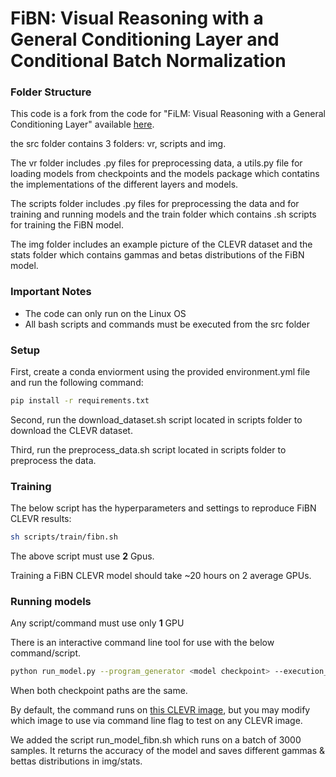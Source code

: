 # FiBN: Visual Reasoning with a General Conditioning Layer and Conditional Batch Normalization

### Folder Structure

This code is a fork from the code for "FiLM: Visual Reasoning with a General Conditioning Layer" available [here](https://github.com/ethanjperez/film).

the src folder contains 3 folders: vr, scripts and img.

The vr folder includes .py files for preprocessing data, a utils.py file for loading models from checkpoints
and the models package which contatins the implementations of the different layers and models.

The scripts folder includes .py files for preprocessing the data and for training and running models 
and the train folder which contains .sh scripts for training the FiBN model.

The img folder includes an example picture of the CLEVR dataset and the stats folder which contains gammas and betas distributions of the FiBN model.

### Important Notes
- The code can only run on the Linux OS
- All bash scripts and commands must be executed from the src folder

### Setup
First, create a conda enviorment using the provided environment.yml file and run the following command: 
```bash
pip install -r requirements.txt
```

Second, run the download_dataset.sh script located in scripts folder to download the CLEVR dataset.

Third, run the preprocess_data.sh script located in scripts folder to preprocess the data.

### Training
The below script has the hyperparameters and settings to reproduce FiBN CLEVR results:
```bash
sh scripts/train/fibn.sh
```
The above script must use **2** Gpus.

Training a FiBN CLEVR model should take ~20 hours on 2 average GPUs.

### Running models
Any script/command must use only **1** GPU

There is an interactive command line tool for use with the below command/script.
```bash
python run_model.py --program_generator <model checkpoint> --execution_engine <model checkpoint>
```
When both checkpoint paths are the same.

By default, the command runs on [this CLEVR image](https://github.com/gilzim/fibn/blob/master/img/CLEVR_val_000017.png), but you may modify which image to use via command line flag to test on any CLEVR image.

We added the script run_model_fibn.sh which runs on a batch of 3000 samples. It returns the accuracy of the model
and saves different gammas & bettas distributions in img/stats.

